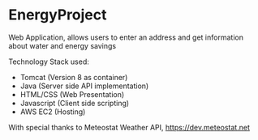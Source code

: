 # EnergyProject
Web Application, allows users to enter an address and get information about water and energy savings

Technology Stack used:
* Tomcat (Version 8 as container)
* Java (Server side API implementation)
* HTML/CSS (Web Presentation)
* Javascript (Client side scripting)
* AWS EC2 (Hosting)

With special thanks to Meteostat Weather API, https://dev.meteostat.net
